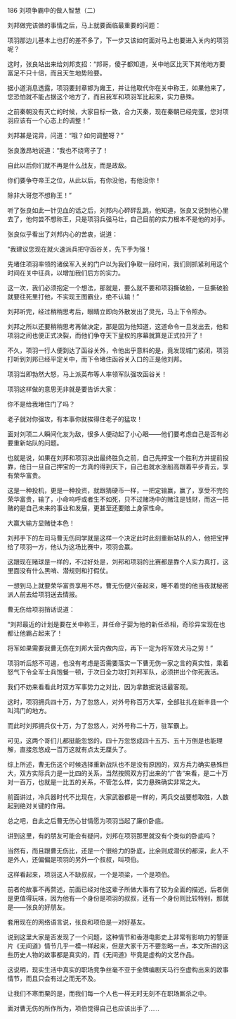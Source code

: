 186 刘项争霸中的做人智慧（二）



刘邦做完该做的事情之后，马上就要面临最重要的问题：

项羽那边儿基本上也打的差不多了，下一步又该如何面对马上也要进入关内的项羽呢？



这时，张良站出来给刘邦支招：“邦哥，傻子都知道，关中地区比天下其他地方要富足不只十倍，而且天生地势险要。

据小道消息透露，项羽要封章邯为雍王，并让他取代你在关中称王，如果他来了，您恐怕就不能占据这个地方了，而且我军和项羽军比起来，实力悬殊。

之前秦朝没有灭亡的时候，大家目标一致，合力灭秦，现在秦朝已经完蛋，您对项羽应该有一个心态上的调整！”



刘邦甚是诧异，问道：“哦？如何调整呀？”

张良激昂地说道：“我也不绕弯子了！

自此以后你们就不再是什么战友，而是政敌。

你们要争夺帝王之位，从此以后，有你没他，有他没你！

除非大哥您不想称王！”



听了张良如此一针见血的话之后，刘邦内心砰砰乱跳，他知道，张良又说到他心里去了，他何尝不想称王，只是项羽兵强马壮，自己目前的实力根本不是他的对手。

张良似乎看出了刘邦内心的苦衷，说道：

“我建议您现在就火速派兵把守函谷关，先下手为强！

先堵住项羽率领的诸侯军入关的门户以为我们争取一段时间，我们则抓紧利用这个时间在关中征兵，以增加我们后方的实力。

这一次，我们必须抱定一个想法，那就是，要么就不要和项羽撕破脸，一旦撕破脸就要往死里打他，不实现王图霸业，绝不认输！”



刘邦听完，经过稍稍思考后，眼睛立即向外散发出了灵光，马上下令照办。

刘邦之所以还要稍稍思考再做决定，那是因为他知道，这道命令一旦发出去，他和项羽之间也便正式决裂，而他们争夺天下皇权的序幕就算是正式拉开了！

不久，项羽一行人便到达了函谷关外，令他出乎意料的是，竟发现城门紧闭，项羽打听到刘邦已经平定关中，而下令堵住函谷关入口的正是他刘邦。

项羽当即勃然大怒，马上派英布等人率领军队强攻函谷关！

项羽这样做的意思无非就是要告诉大家：

你不是给我堵住门了吗？

老子就对你强攻，有本事你就挨得住老子的猛攻！



面对刘项二人瞬间化友为敌，很多人便动起了小心眼——他们要考虑自己是否有必要重新站队的问题。

也就是说，如果在刘邦和项羽决出最终胜负之前，自己先押宝一个胜利方并提前投靠，他日一旦自己押宝的一方真的得到天下，自己也就水涨船高跟着平步青云，享有荣华富贵。

这是一种投机，更是一种投资，就跟猜硬币一样，一把定输赢，赢了，享受不完的荣华富贵，输了，小命呜呼或者生不如死，只不过赌场中的赌注是钱财，而这一把赌的是自己未来的事业和发展，更甚至还要赔上身家性命。

大赢大输方显赌徒本色！



刘邦手下的左司马曹无伤同学就是这样一个决定此时此刻重新站队的人，他把宝押给了项羽一方，他认为这场比赛中，项羽会赢。

这跟现在赌球是一样的，不过好处是，刘邦和项羽的比赛都是靠个人实力真打，这里面没有什么黑哨、潜规则和打假仗。

一想到马上就要荣华富贵享用不尽，曹无伤便兴奋起来，睡不着觉的他当夜就秘密派人前去给项羽送去情报。

曹无伤给项羽捎话说道：

“刘邦最近的计划是要在关中称王，并任命子婴为他的新任丞相，奇珍异宝现在也都让他霸占起来了！

将军如果需要我曹无伤在刘邦大营内做内应，再下一定为将军效犬马之劳！”

项羽听后怒不可遏，也没有考虑是否需要落实一下曹无伤一家之言的真实性，乘着怒气下令全军士兵饱餐一顿，于次日全力攻打刘邦军队，必须拼出个你死我活。



我们不妨来看看此时双方军事势力之对比，因为拿数据说话最客观。

这时，项羽拥兵四十万，为了忽悠人，对外号称百万大军，全部驻扎在新丰县一个叫鸿门的地方。

而此时刘邦拥兵仅十万，为了忽悠人，对外号称二十万，驻军霸上。

可见，这两个哥们儿都挺能忽悠的，四十万忽悠成四十五万、五十万倒是也能理解，直接忽悠成一百万这就有点太无厘头了。

综上所述，曹无伤这个时候选择重新战队也不是没有原因的，双方兵力确实悬殊巨大，双方实际兵力是一比四的关系，当然按照双方打出来的“广告“来看，是二十万对一百万，也就是一比五的关系，不管怎么样，实力悬殊确实非常之大。

前面讲过，冷兵器时代不比现在，大家武器都是一样的，两兵交战要想取胜，人数起到绝对关键的作用。

总之吧，自此之后曹无伤心甘情愿为项羽当起了廉价卧底。



讲到这里，有的朋友可能会有疑问，刘邦在项羽那里就没有个类似的卧底吗？

当然有，而且跟曹无伤比，还是一个很给力的卧底，比余则成潜伏的都深，此人不是外人，还偏偏是项羽的另外一个叔叔，叫项伯。

这样看起来，项羽这人不缺叔叔，一个是项梁，一个是项伯。

前者的故事不再赘述，前面已经对他这辈子所做大事有了较为全面的描述，后者倒是更值得玩味，因为他有一个身份是项羽的叔叔，还有一个身份则比较特别，那就是——张良的好朋友。

套用现在的网络语言说，张良和项伯是一对好基友。



说到这里大家是否发现了一个问题，这种情节和香港电影史上非常有影响力的警匪片《无间道》情节几乎一模一样起来，但是大家千万不要忽略一点，本文所讲的这些历史人物的故事都是真实的，而《无间道》毕竟是虚构的文艺作品。

这说明，现实生活中真实的职场竞争丝毫不亚于金牌编剧天马行空虚构出来的故事情节，而且只会有过之而无不及。

让我们不寒而栗的是，而我们每一个人也一样无时无刻不在职场厮杀之中。

面对曹无伤的所作所为，项伯觉得自己也应该出手了……